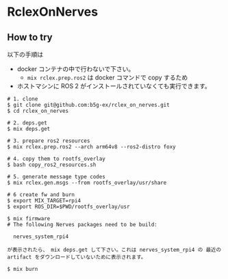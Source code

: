 # RclexOnNerves

## How to try

以下の手順は

* docker コンテナの中で行わないで下さい。
  * `mix rclex.prep.ros2` は docker コマンドで copy するため
* ホストマシンに ROS 2 がインストールされていなくても実行できます。

```
# 1. clone
$ git clone git@github.com:b5g-ex/rclex_on_nerves.git
$ cd rclex_on_nerves

# 2. deps.get
$ mix deps.get

# 3. prepare ros2 resources
$ mix rclex.prep.ros2 --arch arm64v8 --ros2-distro foxy

# 4. copy them to rootfs_overlay
$ bash copy_ros2_resources.sh

# 5. generate message type codes
$ mix rclex.gen.msgs --from rootfs_overlay/usr/share

# 6 create fw and burn
$ export MIX_TARGET=rpi4
$ export ROS_DIR=$PWD/rootfs_overlay/usr

$ mix firmware
# The following Nerves packages need to be build:

  nerves_system_rpi4

が表示されたら、 mix deps.get して下さい。これは nerves_system_rpi4 の 最近の artifact をダウンロードしていないために表示されます。

$ mix burn
```
